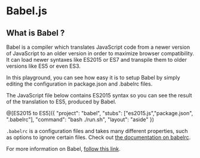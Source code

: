 # Babel.js

## What is Babel ?

Babel is a compiler which translates JavaScript code from a newer version of JavaScript to an older version in order to maximize browser compatibility. It can load newer syntaxes like ES2015 or ES7 and transpile them to older versions like ES5 or even ES3.

In this playground, you can see how easy it is to setup Babel by simply editing the configuration in package.json and .babelrc files.

The JavaScript file below contains ES2015 syntax so you can see the result of the translation to ES5, produced by Babel.

@[ES2015 to ES5]({ "project": "babel", "stubs": ["es2015.js","package.json", ".babelrc"], "command": "bash ./run.sh", "layout": "aside" })

`.babelrc` is a configuration files and takes many different properties, such as options to ignore certain files. Check out [the documentation on babelrc](https://babeljs.io/docs/usage/babelrc/).

For more information on Babel, [follow this link](http://babeljs.io/).
